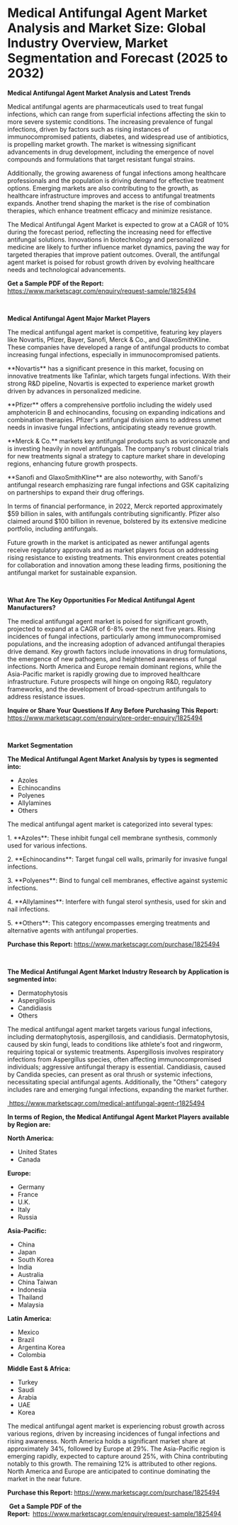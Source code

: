 <p><h1>Medical Antifungal Agent Market Analysis and Market Size: Global Industry Overview, Market Segmentation and Forecast (2025 to 2032)</h1></p><p><strong>Medical Antifungal Agent Market Analysis and Latest Trends</strong></p>
<p><p>Medical antifungal agents are pharmaceuticals used to treat fungal infections, which can range from superficial infections affecting the skin to more severe systemic conditions. The increasing prevalence of fungal infections, driven by factors such as rising instances of immunocompromised patients, diabetes, and widespread use of antibiotics, is propelling market growth. The market is witnessing significant advancements in drug development, including the emergence of novel compounds and formulations that target resistant fungal strains.</p><p>Additionally, the growing awareness of fungal infections among healthcare professionals and the population is driving demand for effective treatment options. Emerging markets are also contributing to the growth, as healthcare infrastructure improves and access to antifungal treatments expands. Another trend shaping the market is the rise of combination therapies, which enhance treatment efficacy and minimize resistance.</p><p>The Medical Antifungal Agent Market is expected to grow at a CAGR of 10% during the forecast period, reflecting the increasing need for effective antifungal solutions. Innovations in biotechnology and personalized medicine are likely to further influence market dynamics, paving the way for targeted therapies that improve patient outcomes. Overall, the antifungal agent market is poised for robust growth driven by evolving healthcare needs and technological advancements.</p></p>
<p><strong>Get a Sample PDF of the Report:&nbsp;</strong> <a href="https://www.marketscagr.com/enquiry/request-sample/1825494?utm_campaign=2453&utm_medium=2&utm_source=Github&utm_content=ia&utm_term=19042025&utm_id=medical-antifungal-agent">https://www.marketscagr.com/enquiry/request-sample/1825494</a></p>
<p>&nbsp;</p>
<p><strong>Medical Antifungal Agent Major Market Players</strong></p>
<p><p>The medical antifungal agent market is competitive, featuring key players like Novartis, Pfizer, Bayer, Sanofi, Merck & Co., and GlaxoSmithKline. These companies have developed a range of antifungal products to combat increasing fungal infections, especially in immunocompromised patients.</p><p>**Novartis** has a significant presence in this market, focusing on innovative treatments like Tafinlar, which targets fungal infections. With their strong R&D pipeline, Novartis is expected to experience market growth driven by advances in personalized medicine.</p><p>**Pfizer** offers a comprehensive portfolio including the widely used amphotericin B and echinocandins, focusing on expanding indications and combination therapies. Pfizer's antifungal division aims to address unmet needs in invasive fungal infections, anticipating steady revenue growth.</p><p>**Merck & Co.** markets key antifungal products such as voriconazole and is investing heavily in novel antifungals. The company's robust clinical trials for new treatments signal a strategy to capture market share in developing regions, enhancing future growth prospects.</p><p>**Sanofi and GlaxoSmithKline** are also noteworthy, with Sanofi's antifungal research emphasizing rare fungal infections and GSK capitalizing on partnerships to expand their drug offerings.</p><p>In terms of financial performance, in 2022, Merck reported approximately $59 billion in sales, with antifungals contributing significantly. Pfizer also claimed around $100 billion in revenue, bolstered by its extensive medicine portfolio, including antifungals.</p><p>Future growth in the market is anticipated as newer antifungal agents receive regulatory approvals and as market players focus on addressing rising resistance to existing treatments. This environment creates potential for collaboration and innovation among these leading firms, positioning the antifungal market for sustainable expansion.</p></p>
<p>&nbsp;</p>
<p><strong>What Are The Key Opportunities For Medical Antifungal Agent Manufacturers?</strong></p>
<p><p>The medical antifungal agent market is poised for significant growth, projected to expand at a CAGR of 6-8% over the next five years. Rising incidences of fungal infections, particularly among immunocompromised populations, and the increasing adoption of advanced antifungal therapies drive demand. Key growth factors include innovations in drug formulations, the emergence of new pathogens, and heightened awareness of fungal infections. North America and Europe remain dominant regions, while the Asia-Pacific market is rapidly growing due to improved healthcare infrastructure. Future prospects will hinge on ongoing R&D, regulatory frameworks, and the development of broad-spectrum antifungals to address resistance issues.</p></p>
<p><strong>Inquire or Share Your Questions If Any Before Purchasing This Report:</strong> <a href="https://www.marketscagr.com/enquiry/pre-order-enquiry/1825494?utm_campaign=2453&utm_medium=2&utm_source=Github&utm_content=ia&utm_term=19042025&utm_id=medical-antifungal-agent">https://www.marketscagr.com/enquiry/pre-order-enquiry/1825494</a></p>
<p>&nbsp;</p>
<p><strong>Market Segmentation</strong></p>
<p><strong>The Medical Antifungal Agent Market Analysis by types is segmented into:</strong></p>
<p><ul><li>Azoles</li><li>Echinocandins</li><li>Polyenes</li><li>Allylamines</li><li>Others</li></ul></p>
<p><p>The medical antifungal agent market is categorized into several types: </p><p>1. **Azoles**: These inhibit fungal cell membrane synthesis, commonly used for various infections.</p><p>2. **Echinocandins**: Target fungal cell walls, primarily for invasive fungal infections.</p><p>3. **Polyenes**: Bind to fungal cell membranes, effective against systemic infections.</p><p>4. **Allylamines**: Interfere with fungal sterol synthesis, used for skin and nail infections.</p><p>5. **Others**: This category encompasses emerging treatments and alternative agents with antifungal properties.</p></p>
<p><strong>Purchase this Report:&nbsp;</strong><a href="https://www.marketscagr.com/purchase/1825494?utm_campaign=2453&utm_medium=2&utm_source=Github&utm_content=ia&utm_term=19042025&utm_id=medical-antifungal-agent">https://www.marketscagr.com/purchase/1825494</a></p>
<p>&nbsp;</p>
<p><strong>The Medical Antifungal Agent Market Industry Research by Application is segmented into:</strong></p>
<p><ul><li>Dermatophytosis</li><li>Aspergillosis</li><li>Candidiasis</li><li>Others</li></ul></p>
<p><p>The medical antifungal agent market targets various fungal infections, including dermatophytosis, aspergillosis, and candidiasis. Dermatophytosis, caused by skin fungi, leads to conditions like athlete's foot and ringworm, requiring topical or systemic treatments. Aspergillosis involves respiratory infections from Aspergillus species, often affecting immunocompromised individuals; aggressive antifungal therapy is essential. Candidiasis, caused by Candida species, can present as oral thrush or systemic infections, necessitating special antifungal agents. Additionally, the "Others" category includes rare and emerging fungal infections, expanding the market further.</p></p>
<p><a href="https://www.marketscagr.com/medical-antifungal-agent-r1825494?utm_campaign=2453&utm_medium=2&utm_source=Github&utm_content=ia&utm_term=19042025&utm_id=medical-antifungal-agent">&nbsp;https://www.marketscagr.com/medical-antifungal-agent-r1825494</a></p>
<p><strong>In terms of Region, the Medical Antifungal Agent Market Players available by Region are:</strong></p>
<p>
    <p> <strong> North America: </strong>
        <ul>
            <li>United States</li>
            <li>Canada</li>
        </ul>
        </p> 
    <p> <strong> Europe: </strong>
        <ul>
            <li>Germany</li>
            <li>France</li>
            <li>U.K.</li>
            <li>Italy</li>
            <li>Russia</li>
        </ul>
        </p> 
    <p> <strong> Asia-Pacific: </strong>
        <ul>
            <li>China</li>
            <li>Japan</li>
            <li>South Korea</li>
            <li>India</li>
            <li>Australia</li>
            <li>China Taiwan</li>
            <li>Indonesia</li>
            <li>Thailand</li>
            <li>Malaysia</li>
        </ul>
        </p> 
    <p> <strong> Latin America: </strong>
        <ul>
            <li>Mexico</li>
            <li>Brazil</li>
            <li>Argentina Korea</li>
            <li>Colombia</li>
        </ul>
        </p> 
    <p> <strong> Middle East & Africa: </strong>
        <ul>
            <li>Turkey</li>
            <li>Saudi</li>
            <li>Arabia</li>
            <li>UAE</li>
            <li>Korea</li>
        </ul>
    </p>
    </p>
<p><p>The medical antifungal agent market is experiencing robust growth across various regions, driven by increasing incidences of fungal infections and rising awareness. North America holds a significant market share at approximately 34%, followed by Europe at 29%. The Asia-Pacific region is emerging rapidly, expected to capture around 25%, with China contributing notably to this growth. The remaining 12% is attributed to other regions. North America and Europe are anticipated to continue dominating the market in the near future.</p></p>
<p><strong>Purchase this Report: </strong><a href="https://www.marketscagr.com/purchase/1825494?utm_campaign=2453&utm_medium=2&utm_source=Github&utm_content=ia&utm_term=19042025&utm_id=medical-antifungal-agent">https://www.marketscagr.com/purchase/1825494</a></p>
<p>&nbsp;<strong>Get a Sample PDF of the Report:&nbsp;&nbsp;</strong><a href="https://www.marketscagr.com/enquiry/request-sample/1825494?utm_campaign=2453&utm_medium=2&utm_source=Github&utm_content=ia&utm_term=19042025&utm_id=medical-antifungal-agent">https://www.marketscagr.com/enquiry/request-sample/1825494</a></p>
<p><strong></strong></p>
<p><p></p><p></p><p></p></p>